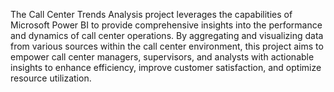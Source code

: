 The Call Center Trends Analysis project leverages the capabilities of Microsoft Power BI to provide comprehensive insights into the performance and dynamics of call center operations. By aggregating and visualizing data from various sources within the call center environment, this project aims to empower call center managers, supervisors, and analysts with actionable insights to enhance efficiency, improve customer satisfaction, and optimize resource utilization.
